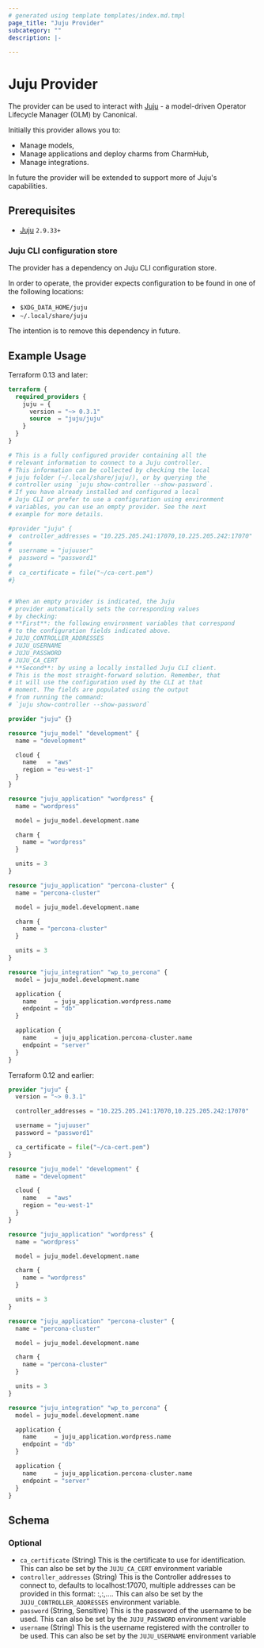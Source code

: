 ```yaml
---
# generated using template templates/index.md.tmpl
page_title: "Juju Provider"
subcategory: ""
description: |-
  
---
```


# Juju Provider

The provider can be used to interact with [Juju][0] - a model-driven Operator Lifecycle Manager (OLM) by Canonical.

Initially this provider allows you to:

* Manage models,
* Manage applications and deploy charms from CharmHub,
* Manage integrations.

In future the provider will be extended to support more of Juju's capabilities.

## Prerequisites

* [Juju][0] `2.9.33+`

### Juju CLI configuration store

The provider has a dependency on Juju CLI configuration store.

In order to operate, the provider expects configuration to be found in one of the following locations:

* `$XDG_DATA_HOME/juju`
* `~/.local/share/juju`

The intention is to remove this dependency in future.

## Example Usage

Terraform 0.13 and later:
```terraform
terraform {
  required_providers {
    juju = {
      version = "~> 0.3.1"
      source  = "juju/juju"
    }
  }
}

# This is a fully configured provider containing all the 
# relevant information to connect to a Juju controller.
# This information can be collected by checking the local
# juju folder (~/.local/share/juju/), or by querying the
# controller using `juju show-controller --show-password`.
# If you have already installed and configured a local
# Juju CLI or prefer to use a configuration using environment
# variables, you can use an empty provider. See the next
# example for more details.

#provider "juju" {
#  controller_addresses = "10.225.205.241:17070,10.225.205.242:17070"
#
#  username = "jujuuser"
#  password = "password1"
#
#  ca_certificate = file("~/ca-cert.pem")
#}


# When an empty provider is indicated, the Juju
# provider automatically sets the corresponding values
# by checking:
# **First**: the following environment variables that correspond
# to the configuration fields indicated above.
# JUJU_CONTROLLER_ADDRESSES
# JUJU_USERNAME
# JUJU_PASSWORD
# JUJU_CA_CERT
# **Second**: by using a locally installed Juju CLI client.
# This is the most straight-forward solution. Remember, that
# it will use the configuration used by the CLI at that 
# moment. The fields are populated using the output
# from running the command:
# `juju show-controller --show-password`

provider "juju" {}

resource "juju_model" "development" {
  name = "development"

  cloud {
    name   = "aws"
    region = "eu-west-1"
  }
}

resource "juju_application" "wordpress" {
  name = "wordpress"

  model = juju_model.development.name

  charm {
    name = "wordpress"
  }

  units = 3
}

resource "juju_application" "percona-cluster" {
  name = "percona-cluster"

  model = juju_model.development.name

  charm {
    name = "percona-cluster"
  }

  units = 3
}

resource "juju_integration" "wp_to_percona" {
  model = juju_model.development.name

  application {
    name     = juju_application.wordpress.name
    endpoint = "db"
  }

  application {
    name     = juju_application.percona-cluster.name
    endpoint = "server"
  }
}
```

Terraform 0.12 and earlier:
```terraform
provider "juju" {
  version = "~> 0.3.1"

  controller_addresses = "10.225.205.241:17070,10.225.205.242:17070"

  username = "jujuuser"
  password = "password1"

  ca_certificate = file("~/ca-cert.pem")
}

resource "juju_model" "development" {
  name = "development"

  cloud {
    name   = "aws"
    region = "eu-west-1"
  }
}

resource "juju_application" "wordpress" {
  name = "wordpress"

  model = juju_model.development.name

  charm {
    name = "wordpress"
  }

  units = 3
}

resource "juju_application" "percona-cluster" {
  name = "percona-cluster"

  model = juju_model.development.name

  charm {
    name = "percona-cluster"
  }

  units = 3
}

resource "juju_integration" "wp_to_percona" {
  model = juju_model.development.name

  application {
    name     = juju_application.wordpress.name
    endpoint = "db"
  }

  application {
    name     = juju_application.percona-cluster.name
    endpoint = "server"
  }
}
```

<!-- schema generated by tfplugindocs -->
## Schema

### Optional

- `ca_certificate` (String) This is the certificate to use for identification. This can also be set by the `JUJU_CA_CERT` environment variable
- `controller_addresses` (String) This is the Controller addresses to connect to, defaults to localhost:17070, multiple addresses can be provided in this format: <host>:<port>,<host>:<port>,.... This can also be set by the `JUJU_CONTROLLER_ADDRESSES` environment variable.
- `password` (String, Sensitive) This is the password of the username to be used. This can also be set by the `JUJU_PASSWORD` environment variable
- `username` (String) This is the username registered with the controller to be used. This can also be set by the `JUJU_USERNAME` environment variable


[0]: https://juju.is "Juju | Operator lifecycle manager for K8s and traditional workloads"

